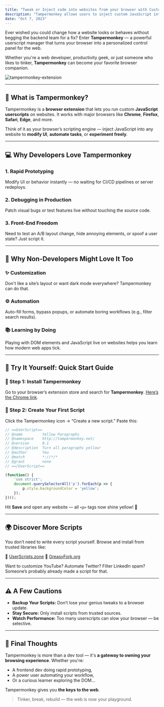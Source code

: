 ```yaml
---
title: "Tweak or Inject code into websites from your browser with Custom Tampermonkey extension 🐒"
description: "Tampermonkey allows users to inject custom JavaScript into any website, thereby customizing its behavior and look according to their preferences."
date: "Oct 7, 2023"
---
```


Ever wished you could change how a website looks or behaves without begging the backend team for a fix? Enter **Tampermonkey** — a powerful userscript manager that turns your browser into a personalized control panel for the web.

Whether you're a web developer, productivity geek, or just someone who likes to tinker, **Tampermonkey** can become your favorite browser companion.

![tampermonkey-extension](/blog-assets/tampermonkey-extension.png)

---

## 🚀 What is Tampermonkey?

Tampermonkey is a **browser extension** that lets you run custom **JavaScript userscripts** on websites. It works with major browsers like **Chrome**, **Firefox**, **Safari**, **Edge**, and more.

Think of it as your browser’s scripting engine — inject JavaScript into any website to **modify UI**, **automate tasks**, or **experiment freely**.

---

## 💻 Why Developers Love Tampermonkey

### 1. **Rapid Prototyping**

Modify UI or behavior instantly — no waiting for CI/CD pipelines or server redeploys.

### 2. **Debugging in Production**

Patch visual bugs or test features live without touching the source code.

### 3. **Front-End Freedom**

Need to test an A/B layout change, hide annoying elements, or spoof a user state? Just script it.

---

## 🧠 Why Non-Developers Might Love It Too

### ✨ **Customization**

Don't like a site’s layout or want dark mode everywhere? Tampermonkey can do that.

### ⚙️ **Automation**

Auto-fill forms, bypass popups, or automate boring workflows (e.g., filter search results).

### 📚 **Learning by Doing**

Playing with DOM elements and JavaScript live on websites helps you learn how modern web apps tick.

---

## 🧪 Try It Yourself: Quick Start Guide

### 🔹 Step 1: Install Tampermonkey

Go to your browser’s extension store and search for **Tampermonkey**. [Here’s the Chrome link](https://chrome.google.com/webstore/detail/dhdgffkkebhmkfjojejmpbldmpobfkfo).

### 🔹 Step 2: Create Your First Script

Click the Tampermonkey icon → “Create a new script.” Paste this:

```js
// ==UserScript==
// @name         Yellow Paragraphs
// @namespace    http://tampermonkey.net/
// @version      0.1
// @description  Turn all paragraphs yellow!
// @author       You
// @match        *://*/*
// @grant        none
// ==/UserScript==

(function() {
    'use strict';
    document.querySelectorAll('p').forEach(p => {
        p.style.backgroundColor = 'yellow';
    });
})();
```

Hit **Save** and open any website — all `<p>` tags now shine yellow! 🌟

---

## 🌍 Discover More Scripts

You don’t need to write every script yourself. Browse and install from trusted libraries like:

🔗 [UserScripts.zone](https://www.userscript.zone/)
🔗 [GreasyFork.org](https://greasyfork.org/)

Want to customize YouTube? Automate Twitter? Filter LinkedIn spam? Someone’s probably already made a script for that.

---

## ⚠️ A Few Cautions

* **Backup Your Scripts:** Don’t lose your genius tweaks to a browser update.
* **Stay Secure:** Only install scripts from trusted sources.
* **Watch Performance:** Too many userscripts can slow your browser — be selective.

---

## 🎯 Final Thoughts

Tampermonkey is more than a dev tool — it's **a gateway to owning your browsing experience**. Whether you're:

* A frontend dev doing rapid prototyping,
* A power user automating your workflow,
* Or a curious learner exploring the DOM...

Tampermonkey gives you **the keys to the web**.

> Tinker, break, rebuild — the web is now your playground.

